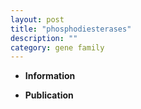 ```yaml
---
layout: post
title: "phosphodiesterases"
description: ""
category: gene family
---
```


* **Information**  

* **Publication**  


